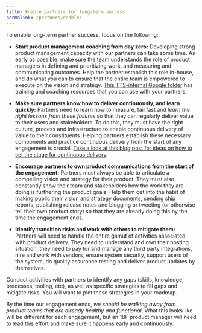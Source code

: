 ```yaml
---
title: Enable partners for long-term success
permalink: /partners/enable/
---
```


To enable long-term partner success, focus on the following:

- **Start product management coaching from day zero:** Developing strong product management capacity with our partners can take some time. As early as possible, make sure the team understands the role of product managers in defining and prioritizing work, and measuring and communicating outcomes. Help the partner establish this role in-house, and do what you can to ensure that the entire team is empowered to execute on the vision and strategy. <a href="https://drive.google.com/drive/folders/0BzZVmD5fX0bwamNmR0N3UGltWTA" target="_blank">This TTS-internal Google folder</a> has training and coaching resources that you can use with your partners.

- **Make sure partners know how to deliver continuously, and learn quickly:** Partners need to learn how to measure, fail fast and _learn the right lessons from these failures_ so that they can regularly deliver value to their users and stakeholders. To do this, they must have the right culture, process and infrastructure to enable continuous delivery of value to their constituents. Helping partners establish these necessary components and practice continuous delivery from the start of any engagement is crucial. <a href="https://18f.gsa.gov/2018/01/25/getting-devops-buy-in/" target="_blank">Take a look at this blog post for ideas on how to set the stage for continuous delivery</a>.

- **Encourage partners to own product communications from the start of the engagement:** Partners must always be able to articulate a compelling vision and strategy for their product.  They must also constantly show their team and stakeholders how the work they are doing is furthering the product goals. Help them get into the habit of making public their vision and strategy documents, sending ship reports, publishing release notes and blogging or tweeting (or otherwise tell their own product story) so that they are already doing this by the time the engagement ends.

- **Identify transition risks and work with others to mitigate them:** Partners will need to handle the entire gamut of activities associated with product delivery. They need to understand and own their hosting situation, they need to pay for and manage any third party integrations, hire and work with vendors, ensure system security, support users of the system, do quality assurance testing and deliver product updates by themselves.

Conduct activities with partners to identify any gaps (skills, knowledge, processes, tooling, etc), as well as specific strategies to fill gaps and mitigate risks. You will want to plot these strategies in your roadmap.

By the time our engagement ends, _we should be walking away from product teams that are already healthy and functional_. What this looks like will be different for each engagement, but an 18F product manager will need to lead this effort and make sure it happens early and continuously.
